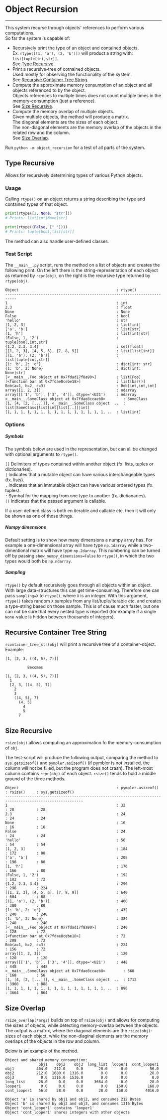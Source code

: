 # Object Recursion

---

This system recurse through objects' references to perform various computations.  
So far the system is capable of:
- Recursively print the type of an object and contained objects.  
    Ex. `rtype([(1, 'a'), (2, 'b')])` will product a string with: `list[tuple[int,str]]`.  
    See [Type Recursive](#type-recursive).
- Print a recursive-tree of cotnained objects.  
    Used mostly for observing the functionality of the system.  
    See [Recursive Container Tree String](#recursive-container-tree-string).
- Compute the approximate memory consumption of an object and all objects referenced to by the object.  
    Objects references to multiple times does not count multiple times in the memory-consumption (just a reference).  
    See [Size Recursive](#size-recursive).
- Compute the memory overlap of multiple objects.  
    Given multiple objects, the method will produce a matrix.  
    The diagonal elements are the sizes of each object.  
    The non-diagonal elements are the memory overlap of the objects in the related row and the column.  
    See [Size Overlap](#size-overlap). 

Run `python -m object_recursion` for a test of all parts of the system.




## Type Recursive
Allows for recursively determining types of various Python objects.


### Usage
Calling `rtype()` on an object returns a string describing the type and contained types of that object.
```python
print(rtype([1, None, "str"]))
# Prints: list[int|None|str]

print(rtype((False, [" "])))
# Prints: tuple[bool,list[str]]
```

The method can also handle user-defined classes.


### Test Script

The `__main__.py` script, runs the method on a list of objects and creates the following print.
On the left there is the string-representation of each object as returned by `repr(obj)`, on the right is the 
recursive type returned by `rtype(obj)`.

```
Object                                            : rtype()
---------------------------------------------------------------------------
1                                                 : int
2.3                                               : float
None                                              : None
False                                             : bool
'hello'                                           : str
[1, 2, 3]                                         : list[int]
['a', 'b']                                        : list[str]
[1, 'h']                                          : list[int|str]
(False, 1, '2')                                   : tuple[bool,int,str]
{1.2, 2.3, 3.4}                                   : set[float]
[[1, 2, 3], [4, 5, 6], [7, 8, 9]]                 : list[list[int]]
[(1, 'a'), (2, 'b')]                              : list[tuple[int,str]]
{1: 'b', 2: 'c'}                                  : dict[int: str]
{1: 'b', 2: None}                                 : dict[int: None|str]
[<__main__.Foo object at 0x7fdad17f8a90>]         : list[Foo]
[<function bar at 0x7fdae8cebe18>]                : list[bar()]
Bob(a=1, b=2, c=3)                                : Bob[int,int,int]
array([1, 2, 3])                                  : ndarray
array([['1', 'b'], ['3', '4']], dtype='<U21')     : ndarray
<__main__.SomeClass object at 0x7fdae8ccaeb8>        : SomeClass
[1, [4, [2, [...]]], <__main__.SomeClass object  ..  : list[SomeClass|list[int|list[..]]|int]
[1, 1, 1, 1, 1, 1, 1, 1, 1, 1, 1, 1, 1, 1, 1, ..  : list[int]
```


### Options

##### Symbols

The symbols below are used in the representation, but can all be changed with optional arguments to 
`rtype()`.  

`[]` Delimiters of types contained within another object (fx. lists, tuples or dictionaries).  
`|` Indicates that a mutable object can have various interchangeable types (fx. lists).  
`,` Indicates that an immutable object can have various ordered types (fx. tuples).   
`:` Symbol for the mapping from one type to another (fx. dictionaries).  
`()` Indicates that the passed argument is callable.  

If a user-defined class is both en iterable and callable etc. then it will only be shown as one of those things.

##### Numpy dimensions

Default setting is to show how many dimensions a numpy array has. For example a one-dimensional array will have type 
`np.1darray` while a two-dimentional matrix will have type `np.2darray`. This numbering can be turned off by 
passing `show_numpy_dimensions=False` to `rtype()`, in which the two types would both be `np.ndarray`.

##### Sampling

`rtype()` by default recursively goes through all objects within an object. 
With large data-structures this can get time-consuming. Therefore one can pass `sampling=X` to `rtype()`,
where `X` is an integer. With this argument, `rtype()` takes random `X` samples from any 
list/tuple/iterable etc. and creates a type-string based on those sample. 
This is of cause much faster, but one can not be sure that every nested type is reported (for example if
a single `None`-value is hidden between thousands of integers).


## Recursive Container Tree String

`rcontainer_tree_str(obj)` will print a recursive tree of a container-object.  
Example:
```
[1, [2, 3, ((4, 5), 7)]]

          Becomes

[1, [2, 3, ((4, 5), 7)]]
  1
  [2, 3, ((4, 5), 7)]
    2
    3
    ((4, 5), 7)
      (4, 5)
        4
        5
      7
```


## Size Recursive

`rsize(obj)` allows computing an approximation fo the memory-consumption of `obj`.  

The test-script will produce the following output, comparing the method to `sys.getsizeof()` and `pympler.asizeof()` 
(if pymbler is not installed, the column will not be filled, but the program does not crash). 
The left-most column contains `repr(obj)` of each object. `rsize()` tends to hold a middle ground of the three methods. 

```
Object                                            : pympler.asizeof()  : rsize()     : sys.getsizeof()    
---------------------------------------------------------------------------------------------------------
1                                                 : 32                 : 28          : 28                 
2.3                                               : 24                 : 24          : 24                 
None                                              : 16                 : 16          : 16                 
False                                             : 24                 : 24          : 24                 
'hello'                                           : 56                 : 54          : 54                 
[1, 2, 3]                                         : 184                : 172         : 88                 
['a', 'b']                                        : 208                : 196         : 80                 
[1, 'h']                                          : 176                : 166         : 80                 
(False, 1, '2')                                   : 192                : 182         : 72                 
{1.2, 2.3, 3.4}                                   : 296                : 296         : 224                
[[1, 2, 3], [4, 5, 6], [7, 8, 9]]                 : 640                : 604         : 88                 
[(1, 'a'), (2, 'b')]                              : 400                : 380         : 80                 
{1: 'b', 2: 'c'}                                  : 432                : 240         : 240                
{1: 'b', 2: None}                                 : 384                : 240         : 240                
[<__main__.Foo object at 0x7fdad17f8a90>]         : 240                : 128         : 72                 
[<function bar at 0x7fdae8cebe18>]                : 72                 : 208         : 72                 
Bob(a=1, b=2, c=3)                                : 224                : 156         : 72                 
array([1, 2, 3])                                  : 120                : 120         : 120                
array([['1', 'b'], ['3', '4']], dtype='<U21')     : 448                : 448         : 448                
<__main__.SomeClass object at 0x7fdae8ccaeb8>        : 568                : 168         : 56                 
[1, [4, [2, [...]]], <__main__.SomeClass object  ..  : 1712               : 3960        : 888                
[1, 1, 1, 1, 1, 1, 1, 1, 1, 1, 1, 1, 1, 1, 1, ..  : 896                : 3664        : 864   
```


## Size Overlap

`rsize_overlap(*args)` builds on top of `rsize(obj)` and allows for computing the sizes of objects, while detecting
memory-overlap between the objects. The output is a matrix, where the diagonal elements are the `rsize(obj)`-sizes of
each object, while the non-diaginal elements are the memory overlaps of the objects in the row and column.

Below is an example of the method.

```
Object and shared memory consumption:
               obj1    obj2    obj3  long_list  looper1  cont_looper1
obj1          464.0   212.0     0.0       28.0      0.0          56.0
obj2          212.0  1680.0  1316.0        0.0      0.0          28.0
obj3            0.0  1316.0  1536.0        0.0      0.0           0.0
long_list      28.0     0.0     0.0     3664.0      0.0          28.0
looper1         0.0     0.0     0.0        0.0    168.0         168.0
cont_looper1   56.0    28.0     0.0       28.0    168.0        4016.0

Object 'a' is shared by obj1 and obj2, and consumes 212 Bytes
Object 'b' is shared by obj2 and obj3, and consumes 1316 Bytes
Object 'cont_looper1' contains 'looper1'
Object 'cont_looper1' shares integers with other objects
```

